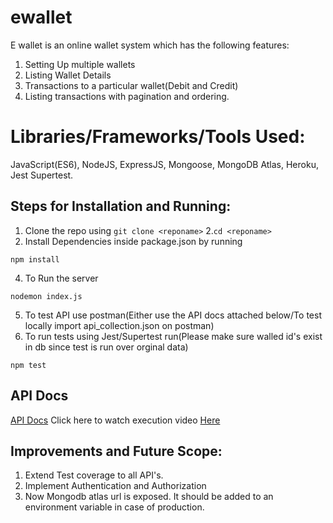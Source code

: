 # ewallet
E wallet is an online wallet system which has the following features:
1. Setting Up multiple wallets
2. Listing Wallet Details
3. Transactions to a particular wallet(Debit and Credit)
4. Listing transactions with pagination and ordering.

# Libraries/Frameworks/Tools Used:
JavaScript(ES6), NodeJS, ExpressJS, Mongoose, MongoDB Atlas, Heroku, Jest Supertest.

## Steps for Installation and Running:
1. Clone the repo using ```
git clone <reponame> ```
2.```cd <reponame>``` 
3. Install Dependencies inside package.json by running
```
npm install
```
4. To Run the server
```
nodemon index.js
```
5. To test API use postman(Either use the API docs attached below/To test locally import api_collection.json on postman)
6. To run tests using Jest/Supertest run(Please make sure walled id's exist in db since test is run over orginal data) 
```
npm test
```

## API Docs
[API Docs](https://documenter.getpostman.com/view/11431269/UVJeEazj)
Click here to watch execution video [Here](https://drive.google.com/file/d/1tApjKn0bOPYAQkbMBRmNe71WjMpsebY3/view?usp=sharing)

## Improvements and Future Scope:
1. Extend Test coverage to all API's.
2. Implement Authentication and Authorization
3. Now Mongodb atlas url is exposed. It should be added to an environment variable in case of production.
